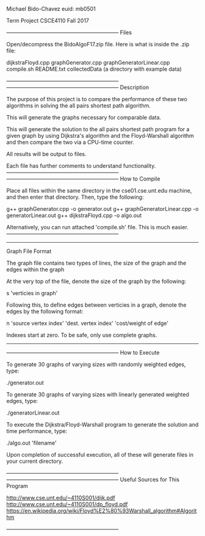 Michael Bido-Chavez
euid: mb0501

Term Project CSCE4110
Fall 2017

—————————————————————
Files

Open/decompress the BidoAlgoF17.zip file. Here is what 
is inside the .zip file:

dijkstraFloyd.cpp
graphGenerator.cpp
graphGeneratorLinear.cpp
compile.sh
README.txt
collectedData (a directory with example data)

—————————————————————
—————————————————————
Description

The purpose of this project is to compare the performance of these two 
algorithms in solving the all pairs shortest path algorithm. 

This will generate the graphs necessary for comparable data.

This will generate the solution to the all pairs shortest path program
for a given graph by using Dijkstra's algorithm and the Floyd-Warshall 
algorithm and then compare the two via a CPU-time counter.

All results will be output to files.

Each file has further comments to understand functionality.
—————————————————————
—————————————————————
How to Compile

Place all files within the same directory in the cse01.cse.unt.edu 
machine, and then enter that directory. Then, type the following:

g++ graphGenerator.cpp -o generator.out
g++ graphGeneratorLinear.cpp -o generatorLinear.out
g++ dijkstraFloyd.cpp -o algo.out

Alternatively, you can run attached 'compile.sh' file. This is much easier.
—————————————————————
_____________________
Graph File Format

The graph file contains two types of lines, the size of the graph and the
edges within the graph

At the very top of the file, denote the size of the graph by the following:

s 'verticies in graph'

Following this, to define edges between verticies in a graph, denote 
the edges by the following format:

n 'source vertex index' 'dest. vertex index' 'cost/weight of edge'

Indexes start at zero. To be safe, only use complete graphs.
_____________________
—————————————————————
How to Execute

To generate 30 graphs of varying sizes with randomly weighted edges, type:

./generator.out

To generate 30 graphs of varying sizes with linearly generated weighted edges, type:

./generatorLinear.out

To execute the Dijkstra/Floyd-Warshall program to generate the solution and time performance, type:

./algo.out 'filename'

Upon completion of successful execution, all of these will generate files in your current directory.

—————————————————————
—————————————————————
Useful Sources for This Program

http://www.cse.unt.edu/~4110S001/dijk.pdf
http://www.cse.unt.edu/~4110S001/dp_floyd.pdf
https://en.wikipedia.org/wiki/Floyd%E2%80%93Warshall_algorithm#Algorithm

—————————————————————